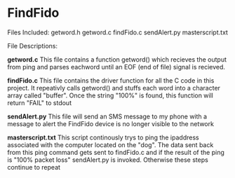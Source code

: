 # FindFido

Files Included:
getword.h
getword.c
findFido.c
sendAlert.py
masterscript.txt

File Descriptions:

__getword.c__
This file contains a function getword() which recieves the output from ping and parses eachword until an EOF (end of file) signal is recieved.

__findFido.c__
This file contains the driver function for all the C code in this project. It repeativly calls getword() and stuffs each word into a character array called "buffer". Once the string "100%" is found, this function will return "FAIL" to stdout

__sendAlert.py__
This file will send an SMS message to my phone with a message to alert the FindFido device is no longer visible to the network

__masterscript.txt__
This script continously trys to ping the ipaddress associated with the computer located on the "dog". The data sent back from this ping command gets sent to findFido.c and if the result of the ping is "100% packet loss" sendAlert.py is invoked. Otherwise these steps continue to repeat
